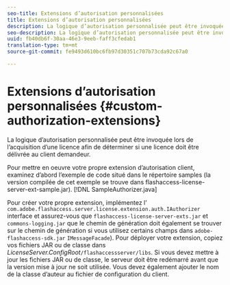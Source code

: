 ```yaml
---
seo-title: Extensions d’autorisation personnalisées
title: Extensions d’autorisation personnalisées
description: La logique d’autorisation personnalisée peut être invoquée lors de l’acquisition d’une licence afin de déterminer si une licence doit être délivrée au client demandeur.
seo-description: La logique d’autorisation personnalisée peut être invoquée lors de l’acquisition d’une licence afin de déterminer si une licence doit être délivrée au client demandeur.
uuid: fb40db6f-30aa-46e3-9eeb-faff3cfedab1
translation-type: tm+mt
source-git-commit: fe9493d610bc6fb97d30351c707b73cda92c67a0

---
```



# Extensions d’autorisation personnalisées {#custom-authorization-extensions}

La logique d’autorisation personnalisée peut être invoquée lors de l’acquisition d’une licence afin de déterminer si une licence doit être délivrée au client demandeur.

Pour mettre en oeuvre votre propre extension d’autorisation client, examinez d’abord l’exemple de code situé dans le répertoire samples (la version compilée de cet exemple se trouve dans flashaccess-license-server-ext-sample.jar). [!DNL SampleAuthorizer.java]

Pour créer votre propre extension, implémentez l’ `com.adobe.flashaccess.server.license.extension.auth.IAuthorizer` interface et assurez-vous que `flashaccess-license-server-exts.jar` et `commons-logging.jar` que le chemin de génération doit également se trouver sur le chemin de génération si vous utilisez certains champs dans `adobe-flashaccess-sdk.jar` `IMessageFacade`). Pour déployer votre extension, copiez vos fichiers JAR ou de classe dans *LicenseServer.ConfigRoot*`/flashaccessserver/libs`. Si vous devez mettre à jour les fichiers JAR ou de classe, le serveur doit être redémarré avant que la version mise à jour ne soit utilisée. Vous devez également ajouter le nom de la classe d’auteur au fichier de configuration du client.
